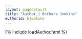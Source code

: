 ```yaml
---
layout: pagedefault
title: "Author | Barbara Jenkins"
authorid: bjenkins
---
```


{% include loadAuthor.html %}